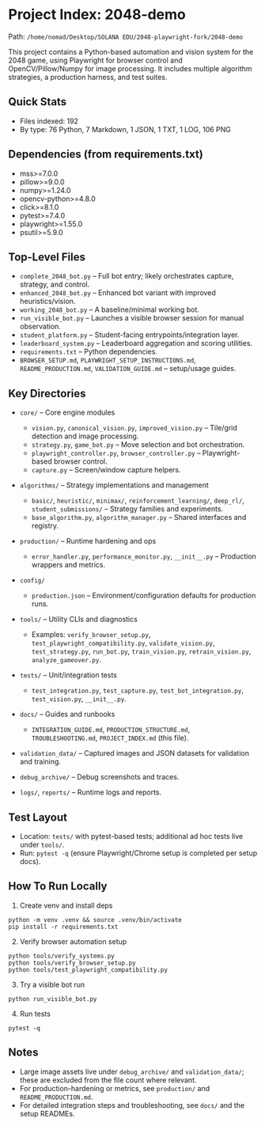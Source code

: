 # Project Index: 2048-demo

Path: `/home/nomad/Desktop/SOLANA EDU/2048-playwright-fork/2048-demo`

This project contains a Python-based automation and vision system for the 2048 game, using Playwright for browser control and OpenCV/Pillow/Numpy for image processing. It includes multiple algorithm strategies, a production harness, and test suites.

## Quick Stats

- Files indexed: 192
- By type: 76 Python, 7 Markdown, 1 JSON, 1 TXT, 1 LOG, 106 PNG

## Dependencies (from requirements.txt)

- mss>=7.0.0
- pillow>=9.0.0
- numpy>=1.24.0
- opencv-python>=4.8.0
- click>=8.1.0
- pytest>=7.4.0
- playwright>=1.55.0
- psutil>=5.9.0

## Top-Level Files

- `complete_2048_bot.py` – Full bot entry; likely orchestrates capture, strategy, and control.
- `enhanced_2048_bot.py` – Enhanced bot variant with improved heuristics/vision.
- `working_2048_bot.py` – A baseline/minimal working bot.
- `run_visible_bot.py` – Launches a visible browser session for manual observation.
- `student_platform.py` – Student-facing entrypoints/integration layer.
- `leaderboard_system.py` – Leaderboard aggregation and scoring utilities.
- `requirements.txt` – Python dependencies.
- `BROWSER_SETUP.md`, `PLAYWRIGHT_SETUP_INSTRUCTIONS.md`, `README_PRODUCTION.md`, `VALIDATION_GUIDE.md` – setup/usage guides.

## Key Directories

- `core/` – Core engine modules
  - `vision.py`, `canonical_vision.py`, `improved_vision.py` – Tile/grid detection and image processing.
  - `strategy.py`, `game_bot.py` – Move selection and bot orchestration.
  - `playwright_controller.py`, `browser_controller.py` – Playwright-based browser control.
  - `capture.py` – Screen/window capture helpers.

- `algorithms/` – Strategy implementations and management
  - `basic/`, `heuristic/`, `minimax/`, `reinforcement_learning/`, `deep_rl/`, `student_submissions/` – Strategy families and experiments.
  - `base_algorithm.py`, `algorithm_manager.py` – Shared interfaces and registry.

- `production/` – Runtime hardening and ops
  - `error_handler.py`, `performance_monitor.py`, `__init__.py` – Production wrappers and metrics.

- `config/`
  - `production.json` – Environment/configuration defaults for production runs.

- `tools/` – Utility CLIs and diagnostics
  - Examples: `verify_browser_setup.py`, `test_playwright_compatibility.py`, `validate_vision.py`, `test_strategy.py`, `run_bot.py`, `train_vision.py`, `retrain_vision.py`, `analyze_gameover.py`.

- `tests/` – Unit/integration tests
  - `test_integration.py`, `test_capture.py`, `test_bot_integration.py`, `test_vision.py`, `__init__.py`.

- `docs/` – Guides and runbooks
  - `INTEGRATION_GUIDE.md`, `PRODUCTION_STRUCTURE.md`, `TROUBLESHOOTING.md`, `PROJECT_INDEX.md` (this file).

- `validation_data/` – Captured images and JSON datasets for validation and training.
- `debug_archive/` – Debug screenshots and traces.
- `logs/`, `reports/` – Runtime logs and reports.

## Test Layout

- Location: `tests/` with pytest-based tests; additional ad hoc tests live under `tools/`.
- Run: `pytest -q` (ensure Playwright/Chrome setup is completed per setup docs).

## How To Run Locally

1) Create venv and install deps

```
python -m venv .venv && source .venv/bin/activate
pip install -r requirements.txt
```

2) Verify browser automation setup

```
python tools/verify_systems.py
python tools/verify_browser_setup.py
python tools/test_playwright_compatibility.py
```

3) Try a visible bot run

```
python run_visible_bot.py
```

4) Run tests

```
pytest -q
```

## Notes

- Large image assets live under `debug_archive/` and `validation_data/`; these are excluded from the file count where relevant.
- For production-hardening or metrics, see `production/` and `README_PRODUCTION.md`.
- For detailed integration steps and troubleshooting, see `docs/` and the setup READMEs.
